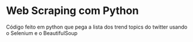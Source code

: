 # Web Scraping com Python


Código feito em python que pega a lista dos trend topics do twitter usando o Selenium e o BeautifulSoup